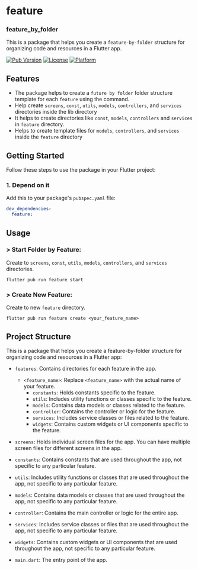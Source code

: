 # feature
### feature_by_folder

This is a package that helps you create a `feature-by-folder` structure for organizing code and resources in a Flutter app.

[![Pub Version](https://img.shields.io/pub/v/package_name.svg)](<pub package link>)
[![License](https://img.shields.io/badge/license-MIT-blue.svg)](https://opensource.org/licenses/MIT)
[![Platform](https://img.shields.io/badge/platform-flutter%20%7C%20dart-lightgrey.svg)](https://flutter.dev/)

## Features

- The package helps to create a `future by folder` folder structure template for each `feature` using the command.
- Help create `screens`, `const`, `utils`, `models`, `controllers`, and `services` directories inside the lib directory
- It helps to create directories like `const`, `models`, `controllers` and `services` in `feature` directory.
- Helps to create template files for `models`, `controllers`, and `services` inside the `feature` directory

## Getting Started

Follow these steps to use the package in your Flutter project:

### 1. Depend on it

Add this to your package's `pubspec.yaml` file:

```yaml
dev_dependencies:
  feature: 
 ```

## Usage

### > Start Folder by Feature:
Create to `screens`, `const`, `utils`, `models`, `controllers`, and `services` directories.
<br>

`flutter pub run feature start`


### > Create New Feature:
Create to new `feature` directory.
<br>

`flutter pub run feature create <your_feature_name>`




## Project Structure

This is a package that helps you create a feature-by-folder structure for organizing code and resources in a Flutter app:

- `features`: Contains directories for each feature in the app.
  - `<feature_name>`: Replace `<feature_name>` with the actual name of your feature.
    - `constants`: Holds constants specific to the feature.
    - `utils`: Includes utility functions or classes specific to the feature.
    - `models`: Contains data models or classes related to the feature.
    - `controller`: Contains the controller or logic for the feature.
    - `services`: Includes service classes or files related to the feature.
    - `widgets`: Contains custom widgets or UI components specific to the feature.

- `screens`: Holds individual screen files for the app. You can have multiple screen files for different screens in the app.

- `constants`: Contains constants that are used throughout the app, not specific to any particular feature.

- `utils`: Includes utility functions or classes that are used throughout the app, not specific to any particular feature.

- `models`: Contains data models or classes that are used throughout the app, not specific to any particular feature.

- `controller`: Contains the main controller or logic for the entire app.

- `services`: Includes service classes or files that are used throughout the app, not specific to any particular feature.

- `widgets`: Contains custom widgets or UI components that are used throughout the app, not specific to any particular feature.

- `main.dart`: The entry point of the app.

